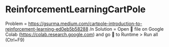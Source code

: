 # ReinforcementLearningCartPole

Problem = https://gsurma.medium.com/cartpole-introduction-to-reinforcement-learning-ed0eb5b58288 /n
Solution = 
Open 📖 file on Google Colab (https://colab.research.google.com) and go 🏃 to Runtime > Run all (Ctrl+F9) 
